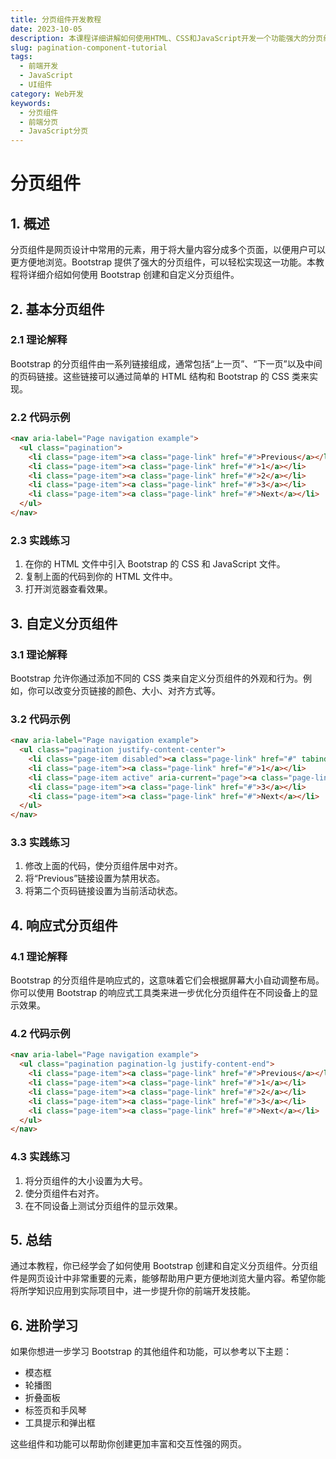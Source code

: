 ```yaml
---
title: 分页组件开发教程
date: 2023-10-05
description: 本课程详细讲解如何使用HTML、CSS和JavaScript开发一个功能强大的分页组件，适用于各种Web应用。
slug: pagination-component-tutorial
tags:
  - 前端开发
  - JavaScript
  - UI组件
category: Web开发
keywords:
  - 分页组件
  - 前端分页
  - JavaScript分页
---
```


# 分页组件

## 1. 概述

分页组件是网页设计中常用的元素，用于将大量内容分成多个页面，以便用户可以更方便地浏览。Bootstrap 提供了强大的分页组件，可以轻松实现这一功能。本教程将详细介绍如何使用 Bootstrap 创建和自定义分页组件。

## 2. 基本分页组件

### 2.1 理论解释

Bootstrap 的分页组件由一系列链接组成，通常包括“上一页”、“下一页”以及中间的页码链接。这些链接可以通过简单的 HTML 结构和 Bootstrap 的 CSS 类来实现。

### 2.2 代码示例

```html
<nav aria-label="Page navigation example">
  <ul class="pagination">
    <li class="page-item"><a class="page-link" href="#">Previous</a></li>
    <li class="page-item"><a class="page-link" href="#">1</a></li>
    <li class="page-item"><a class="page-link" href="#">2</a></li>
    <li class="page-item"><a class="page-link" href="#">3</a></li>
    <li class="page-item"><a class="page-link" href="#">Next</a></li>
  </ul>
</nav>
```

### 2.3 实践练习

1. 在你的 HTML 文件中引入 Bootstrap 的 CSS 和 JavaScript 文件。
2. 复制上面的代码到你的 HTML 文件中。
3. 打开浏览器查看效果。

## 3. 自定义分页组件

### 3.1 理论解释

Bootstrap 允许你通过添加不同的 CSS 类来自定义分页组件的外观和行为。例如，你可以改变分页链接的颜色、大小、对齐方式等。

### 3.2 代码示例

```html
<nav aria-label="Page navigation example">
  <ul class="pagination justify-content-center">
    <li class="page-item disabled"><a class="page-link" href="#" tabindex="-1" aria-disabled="true">Previous</a></li>
    <li class="page-item"><a class="page-link" href="#">1</a></li>
    <li class="page-item active" aria-current="page"><a class="page-link" href="#">2</a></li>
    <li class="page-item"><a class="page-link" href="#">3</a></li>
    <li class="page-item"><a class="page-link" href="#">Next</a></li>
  </ul>
</nav>
```

### 3.3 实践练习

1. 修改上面的代码，使分页组件居中对齐。
2. 将“Previous”链接设置为禁用状态。
3. 将第二个页码链接设置为当前活动状态。

## 4. 响应式分页组件

### 4.1 理论解释

Bootstrap 的分页组件是响应式的，这意味着它们会根据屏幕大小自动调整布局。你可以使用 Bootstrap 的响应式工具类来进一步优化分页组件在不同设备上的显示效果。

### 4.2 代码示例

```html
<nav aria-label="Page navigation example">
  <ul class="pagination pagination-lg justify-content-end">
    <li class="page-item"><a class="page-link" href="#">Previous</a></li>
    <li class="page-item"><a class="page-link" href="#">1</a></li>
    <li class="page-item"><a class="page-link" href="#">2</a></li>
    <li class="page-item"><a class="page-link" href="#">3</a></li>
    <li class="page-item"><a class="page-link" href="#">Next</a></li>
  </ul>
</nav>
```

### 4.3 实践练习

1. 将分页组件的大小设置为大号。
2. 使分页组件右对齐。
3. 在不同设备上测试分页组件的显示效果。

## 5. 总结

通过本教程，你已经学会了如何使用 Bootstrap 创建和自定义分页组件。分页组件是网页设计中非常重要的元素，能够帮助用户更方便地浏览大量内容。希望你能将所学知识应用到实际项目中，进一步提升你的前端开发技能。

## 6. 进阶学习

如果你想进一步学习 Bootstrap 的其他组件和功能，可以参考以下主题：

- 模态框
- 轮播图
- 折叠面板
- 标签页和手风琴
- 工具提示和弹出框

这些组件和功能可以帮助你创建更加丰富和交互性强的网页。